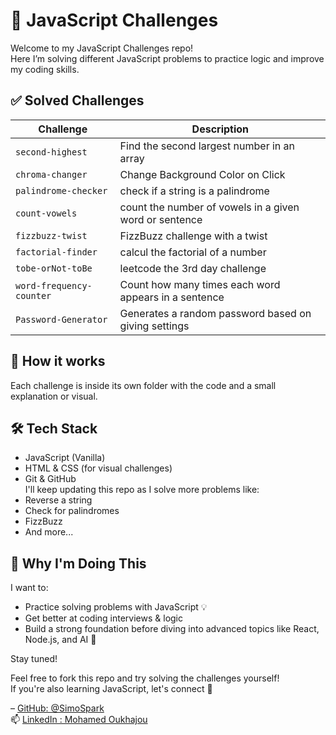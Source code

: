 # 🧠 JavaScript Challenges

Welcome to my JavaScript Challenges repo!  
Here I’m solving different JavaScript problems to practice logic and improve my coding skills.

## ✅ Solved Challenges

| Challenge         | Description                                 |
|------------------|---------------------------------------------|
| `second-highest` | Find the second largest number in an array
| `chroma-changer` |Change Background Color on Click             |
| `palindrome-checker` |check if a string is a palindrome        |
| `count-vowels` |count the number of vowels in a given word or sentence |
| `fizzbuzz-twist` |FizzBuzz challenge with a twist |
| `factorial-finder` |calcul the factorial of a number |
| `tobe-orNot-toBe` |leetcode the 3rd day challenge |
| `word-frequency-counter` |Count how many times each word appears in a sentence |
| `Password-Generator` |Generates a random password based on giving settings |



## 📌 How it works

Each challenge is inside its own folder with the code and a small explanation or visual.

## 🛠 Tech Stack

- JavaScript (Vanilla)
- HTML & CSS (for visual challenges)
- Git & GitHub <br/>
I'll keep updating this repo as I solve more problems like:
- Reverse a string
- Check for palindromes
- FizzBuzz
- And more...
  
 ## 🌱 Why I'm Doing This

I want to:
- Practice solving problems with JavaScript 💡
- Get better at coding interviews & logic
- Build a strong foundation before diving into advanced topics like React, Node.js, and AI 🧠

Stay tuned!

Feel free to fork this repo and try solving the challenges yourself!  
If you're also learning JavaScript, let's connect 👋

 – [GitHub: @SimoSpark](https://github.com/SimoSpark) <br />
📫 [LinkedIn : Mohamed Oukhajou](https://www.linkedin.com/in/mohamed-oukhajou-9183a8295/)
